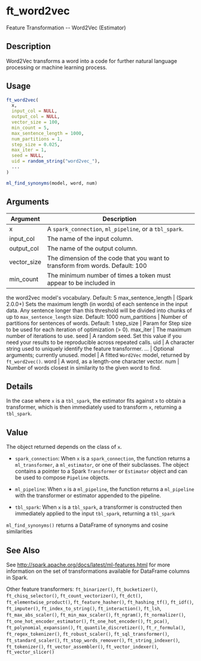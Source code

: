 # ft_word2vec


Feature Transformation -- Word2Vec (Estimator)




## Description

Word2Vec transforms a word into a code for further natural language processing or machine learning process.





## Usage
```r
ft_word2vec(
  x,
  input_col = NULL,
  output_col = NULL,
  vector_size = 100,
  min_count = 5,
  max_sentence_length = 1000,
  num_partitions = 1,
  step_size = 0.025,
  max_iter = 1,
  seed = NULL,
  uid = random_string("word2vec_"),
  ...
)

ml_find_synonyms(model, word, num)
```




## Arguments


Argument      |Description
------------- |----------------
x | A ``spark_connection``, ``ml_pipeline``, or a ``tbl_spark``.
input_col | The name of the input column.
output_col | The name of the output column.
vector_size | The dimension of the code that you want to transform from words. Default: 100
min_count | The minimum number of times a token must appear to be included in
the word2vec model's vocabulary. Default: 5
max_sentence_length | (Spark 2.0.0+) Sets the maximum length (in words) of each sentence
in the input data. Any sentence longer than this threshold will be divided into
chunks of up to ``max_sentence_length`` size. Default: 1000
num_partitions | Number of partitions for sentences of words. Default: 1
step_size | Param for Step size to be used for each iteration of optimization (> 0).
max_iter | The maximum number of iterations to use.
seed | A random seed. Set this value if you need your results to be
reproducible across repeated calls.
uid | A character string used to uniquely identify the feature transformer.
... | Optional arguments; currently unused.
model | A fitted ``Word2Vec`` model, returned by ``ft_word2vec()``.
word | A word, as a length-one character vector.
num | Number of words closest in similarity to the given word to find.




## Details

In the case where ``x`` is a ``tbl_spark``, the estimator fits against ``x``
  to obtain a transformer, which is then immediately used to transform ``x``, returning a ``tbl_spark``.





## Value

The object returned depends on the class of ``x``.


  
*  `spark_connection`: When `x` is a `spark_connection`, the function returns a `ml_transformer`,
  a `ml_estimator`, or one of their subclasses. The object contains a pointer to
  a Spark `Transformer` or `Estimator` object and can be used to compose
  `Pipeline` objects.

  
*  `ml_pipeline`: When `x` is a `ml_pipeline`, the function returns a `ml_pipeline` with
  the transformer or estimator appended to the pipeline.

  
*  `tbl_spark`: When `x` is a `tbl_spark`, a transformer is constructed then
  immediately applied to the input `tbl_spark`, returning a `tbl_spark`


``ml_find_synonyms()`` returns a DataFrame of synonyms and cosine similarities






## See Also

See http://spark.apache.org/docs/latest/ml-features.html for
  more information on the set of transformations available for DataFrame
  columns in Spark.

Other feature transformers: 
`ft_binarizer()`,
`ft_bucketizer()`,
`ft_chisq_selector()`,
`ft_count_vectorizer()`,
`ft_dct()`,
`ft_elementwise_product()`,
`ft_feature_hasher()`,
`ft_hashing_tf()`,
`ft_idf()`,
`ft_imputer()`,
`ft_index_to_string()`,
`ft_interaction()`,
`ft_lsh`,
`ft_max_abs_scaler()`,
`ft_min_max_scaler()`,
`ft_ngram()`,
`ft_normalizer()`,
`ft_one_hot_encoder_estimator()`,
`ft_one_hot_encoder()`,
`ft_pca()`,
`ft_polynomial_expansion()`,
`ft_quantile_discretizer()`,
`ft_r_formula()`,
`ft_regex_tokenizer()`,
`ft_robust_scaler()`,
`ft_sql_transformer()`,
`ft_standard_scaler()`,
`ft_stop_words_remover()`,
`ft_string_indexer()`,
`ft_tokenizer()`,
`ft_vector_assembler()`,
`ft_vector_indexer()`,
`ft_vector_slicer()`



